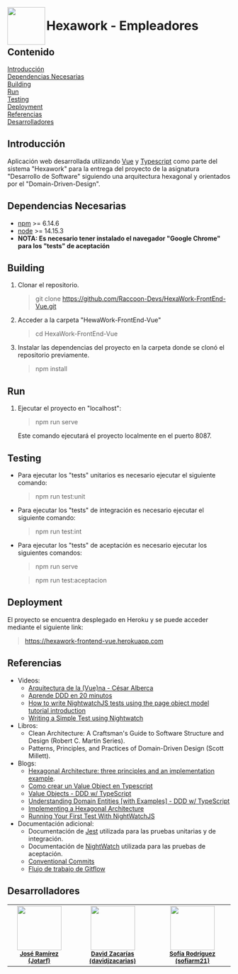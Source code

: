 <img align="left" src="https://github.com/Jotarf/PruebasVue/blob/main/src/infraestructura/assets/hexawork%20logo.png?s=85" width="85px;" alt=""></img>  
# Hexawork - Empleadores  
## Contenido  
[Introducción](#introduccion)  
[Dependencias Necesarias](#dependencias)  
[Building](#build)  
[Run](#runing)  
[Testing](#testing)    
[Deployment](#deployment)  
[Referencias](#referencias)   
[Desarrolladores](#desarrolladores)
<a name="introduccion"></a>
## Introducción
Aplicación web desarrollada utilizando <a href="https://vuejs.org/">Vue</a> y <a href="https://www.typescriptlang.org/">Typescript</a> como parte del sistema "Hexawork" para la entrega del proyecto de la asignatura "Desarrollo de Software" siguiendo una arquitectura hexagonal y orientados por el "Domain-Driven-Design".
<a name="dependencias"></a>
## Dependencias Necesarias
 - <a href="https://www.npmjs.com/">npm</a> >= 6.14.6
 - <a href="https://nodejs.org/es/">node</a> >= 14.15.3
 - <b>NOTA: Es necesario tener instalado el navegador "Google Chrome" para los "tests" de aceptación</b>
<a name="build"></a>
## Building
 1. Clonar el repositorio.
 
    > git clone https://github.com/Raccoon-Devs/HexaWork-FrontEnd-Vue.git
 2. Acceder a la carpeta "HewaWork-FrontEnd-Vue"
  
    > cd HexaWork-FrontEnd-Vue
 4. Instalar las dependencias del proyecto en la carpeta donde se clonó el repositorio previamente.
 
    > npm install 
<a name="runing"></a>
## Run
 1. Ejecutar el proyecto en "localhost":
 
    > npm run serve  
    
    Este comando ejecutará el proyecto localmente en el puerto 8087.  
<a name="testing"></a>
## Testing
- Para ejecutar los "tests" unitarios es necesario ejecutar el siguiente comando:

  > npm run test:unit

- Para ejecutar los "tests" de integración es necesario ejecutar el siguiente comando:

  > npm run test:int
- Para ejecutar los "tests" de aceptación es necesario ejecutar los siguientes comandos:
  
  > npm run serve  
  
  > npm run test:aceptacion

<a name="deployment"></a> 
## Deployment
El proyecto se encuentra desplegado en Heroku y se puede acceder mediante el siguiente link:
 > https://hexawork-frontend-vue.herokuapp.com
<a name="referencias"></a>  
## Referencias  
 - Videos:  
   - <a href="https://www.youtube.com/watch?v=NpjecaAgcVQ&ab_channel=AutentiaAutentia">Arquitectura de la (Vue)na - César Alberca</a>
   - <a href="https://www.youtube.com/watch?v=dH5aSQLXtKg&ab_channel=CodelyTV-Redescubrelaprogramaci%C3%B3n">Aprende DDD en 20 minutos</a>
   - <a href="https://www.youtube.com/watch?v=6Ufg6pPNVTs&ab_channel=reallyMello"> How to write NightwatchJS tests using the page object model tutorial introduction</a>
   - <a href="https://www.youtube.com/watch?v=AC4cZZS9A0g&ab_channel=ActionQA">Writing a Simple Test using Nightwatch</a>
 - Libros:
   - Clean Architecture: A Craftsman's Guide to Software Structure and Design (Robert C. Martin Series).
   - Patterns, Principles, and Practices of Domain-Driven Design (Scott Millett).  
 - Blogs:  
   - <a href="https://blog.octo.com/en/hexagonal-architecture-three-principles-and-an-implementation-example/">Hexagonal Architecture: three principles and an implementation example</a>.
   - <a href="http://xurxodev.com/como-crear-value-object-en-typescript/">Como crear un Value Object en Typescript</a>
   - <a href="https://khalilstemmler.com/articles/typescript-value-object/">Value Objects - DDD w/ TypeScript</a>
   - <a href="https://khalilstemmler.com/articles/typescript-domain-driven-design/entities/">Understanding Domain Entities [with Examples] - DDD w/ TypeScript</a>
   - <a href="https://www.freecodecamp.org/news/implementing-a-hexagonal-architecture/">Implementing a Hexagonal Architecture</a> 
   - <a href="https://www.lambdatest.com/blog/nightwatch-js-tutorial-selenium-webdriver/">Running Your First Test With NightWatchJS</a>
 - Documentación adicional:
   - Documentación de <a href="https://jestjs.io/docs/getting-started">Jest</a> utilizada para las pruebas unitarias y de integración.
   - Documentación de <a href="https://nightwatchjs.org/">NightWatch</a>  utilizada para las pruebas de aceptación.
   - <a href="https://www.conventionalcommits.org/en/v1.0.0/">Conventional Commits</a>
   - <a href="https://www.atlassian.com/es/git/tutorials/comparing-workflows/gitflow-workflow">Flujo de trabajo de Gitflow</a>
<a name="desarolladores"></a>
## Desarrolladores  
<table>
    <tr>
    <td align="center"><img src="https://github.com/Jotarf.png?s=100" width="100px;" alt=""/><br /><sub><b><a href="https://github.com/Jotarf">José Ramírez (Jotarf)</a></b></sub><br /></td>
    <td align="center"><img src="https://github.com/davidjzacarias.png?s=100" width="100px;" alt=""/><br /><sub><b><a href="https://github.com/davidjzacarias">David Zacarías (davidjzacarias)</b></a></sub><br /></td>
    <td align="center"><img src="https://github.com/sofiarm21.png?s=100" width="100px;" alt=""/><br /><sub><b><a href="https://github.com/sofiarm21">Sofía Rodríguez (sofiarm21)</b></a></sub><br /></td>
  </tr>
</table>  
